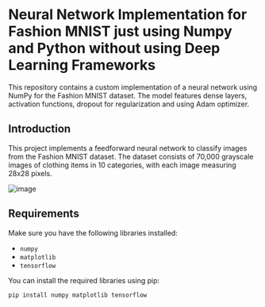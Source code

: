 # Neural Network Implementation for Fashion MNIST just using Numpy and Python without using Deep Learning Frameworks

This repository contains a custom implementation of a neural network using NumPy for the Fashion MNIST dataset. The model features dense layers, activation functions, dropout for regularization and using Adam optimizer. 

## Introduction

This project implements a feedforward neural network to classify images from the Fashion MNIST dataset. The dataset consists of 70,000 grayscale images of clothing items in 10 categories, with each image measuring 28x28 pixels.

![image](https://github.com/user-attachments/assets/f78ed797-73ae-44ee-bcf4-de30efb4158c)

## Requirements

Make sure you have the following libraries installed:

- `numpy`
- `matplotlib`
- `tensorflow`

You can install the required libraries using pip:

```bash
pip install numpy matplotlib tensorflow

